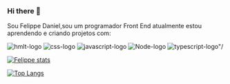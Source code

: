 ### Hi there :page_with_curl:

Sou Felippe Daniel,sou um programador Front End
atualmente estou aprendendo e criando projetos com:

<img src="https://img.shields.io/badge/HTML5-E34F26?style=for-the-badge&logo=html5&logoColor=white" alt= "hmlt-logo" />
<img src="https://img.shields.io/badge/CSS3-1572B6?style=for-the-badge&logo=css3&logoColor=white" alt= "css-logo" />
<img src="https://img.shields.io/badge/JavaScript-F7DF1E?style=for-the-badge&logo=javascript&logoColor=black" alt= "javascript-logo" />
<img src="https://img.shields.io/badge/Node.js-43853D?style=for-the-badge&logo=node.js&logoColor=white" alt= "Node-logo" />
<img src="https://img.shields.io/badge/TypeScript-007ACC?style=for-the-badge&logo=typescript&logoColor=white" alt= typescript-logo"/>

[![Felippe stats](https://github-readme-stats.vercel.app/api?username=felippedaniel)](https://github.com/anuraghazra/github-readme-stats)

[![Top Langs](https://github-readme-stats.vercel.app/api/top-langs/?username=felippedaniel)](https://github.com/anuraghazra/github-readme-stats)
